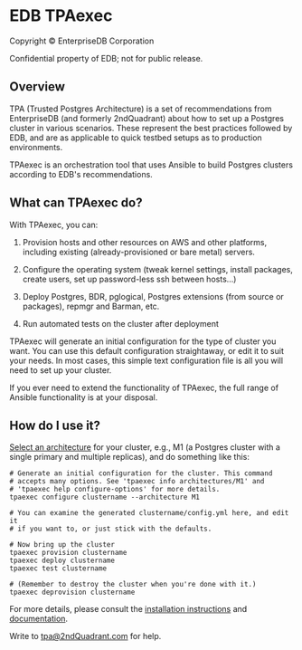 EDB TPAexec
===========

Copyright © EnterpriseDB Corporation

Confidential property of EDB; not for public release.

## Overview

TPA (Trusted Postgres Architecture) is a set of recommendations from
EnterpriseDB (and formerly 2ndQuadrant) about how to set up a Postgres cluster
in various scenarios. These represent the best practices followed by EDB, and
are as applicable to quick testbed setups as to production environments.

TPAexec is an orchestration tool that uses Ansible to build Postgres
clusters according to EDB's recommendations.

## What can TPAexec do?

With TPAexec, you can:

1. Provision hosts and other resources on AWS and other platforms,
   including existing (already-provisioned or bare metal) servers.

2. Configure the operating system (tweak kernel settings, install
   packages, create users, set up password-less ssh between hosts…)

3. Deploy Postgres, BDR, pglogical, Postgres extensions (from source or
   packages), repmgr and Barman, etc.

4. Run automated tests on the cluster after deployment

TPAexec will generate an initial configuration for the type of cluster
you want. You can use this default configuration straightaway, or edit
it to suit your needs. In most cases, this simple text configuration
file is all you will need to set up your cluster.

If you ever need to extend the functionality of TPAexec, the full range
of Ansible functionality is at your disposal.

## How do I use it?

[Select an architecture](architectures/README.md) for your cluster,
e.g., M1 (a Postgres cluster with a single primary and multiple
replicas), and do something like this:

```
# Generate an initial configuration for the cluster. This command
# accepts many options. See 'tpaexec info architectures/M1' and
# 'tpaexec help configure-options' for more details.
tpaexec configure clustername --architecture M1

# You can examine the generated clustername/config.yml here, and edit it
# if you want to, or just stick with the defaults.

# Now bring up the cluster
tpaexec provision clustername
tpaexec deploy clustername
tpaexec test clustername

# (Remember to destroy the cluster when you're done with it.)
tpaexec deprovision clustername
```

For more details, please consult the
[installation instructions](docs/INSTALL.md) and
[documentation](docs/index.md).

Write to tpa@2ndQuadrant.com for help.

